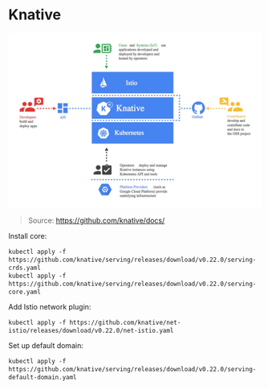 # Knative

![Knative architecture](img/knative-arch.jpeg)

> Source: https://github.com/knative/docs/

Install core:

```
kubectl apply -f https://github.com/knative/serving/releases/download/v0.22.0/serving-crds.yaml
kubectl apply -f https://github.com/knative/serving/releases/download/v0.22.0/serving-core.yaml
```

Add Istio network plugin:

```
kubectl apply -f https://github.com/knative/net-istio/releases/download/v0.22.0/net-istio.yaml
```

Set up default domain:

```
kubectl apply -f https://github.com/knative/serving/releases/download/v0.22.0/serving-default-domain.yaml
```
